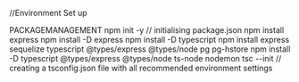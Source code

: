 //Environment Set up

PACKAGEMANAGEMENT 
npm init -y // initialising package.json 
npm install express npm install -D express 
npm install -D typescript 
npm install express sequelize typescript @types/express @types/node pg pg-hstore 
npm install -D typescript @types/express @types/node ts-node nodemon 
tsc --init // creating a tsconfig.json file with all recommended environment settings
